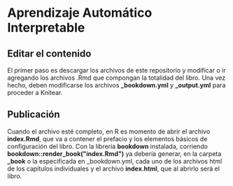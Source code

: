 # Aprendizaje Automático Interpretable

## Editar el contenido
El primer paso es descargar los archivos de este repositorio y modificar o ir agregando los archivos .Rmd que compongan la totalidad del libro. Una vez hecho, deben modificarse los archivos **\_bookdown.yml** y **\_output.yml** para proceder a Knitear.

## Publicación
Cuando el archivo esté completo, en R es momento de abrir el archivo **index.Rmd**, que va a contener el prefacio y los elementos básicos de configuración del libro. Con la librería **bookdown** instalada, corriendo **bookdown::render_book("index.Rmd")** ya debería generar, en la carpeta **\_book** o la especificada en \_bookdown.yml, cada uno de los archivos html de los capítulos individuales y el archivo **index.html**, que al abrirlo será el libro.
